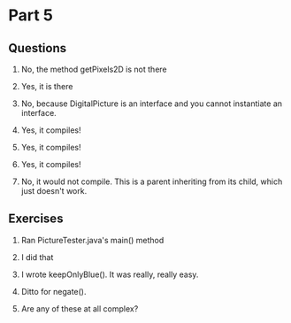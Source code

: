 # Part 5

## Questions

1. No, the method getPixels2D is not there

2. Yes, it is there

3. No, because DigitalPicture is an interface and you cannot instantiate an interface.

4. Yes, it compiles!

5. Yes, it compiles!

6. Yes, it compiles!

7. No, it would not compile. This is a parent inheriting from its child, which just doesn't work.

## Exercises
1. Ran PictureTester.java's main() method

2. I did that

3. I wrote keepOnlyBlue(). It was really, really easy.

4. Ditto for negate().

5. Are any of these at all complex?

